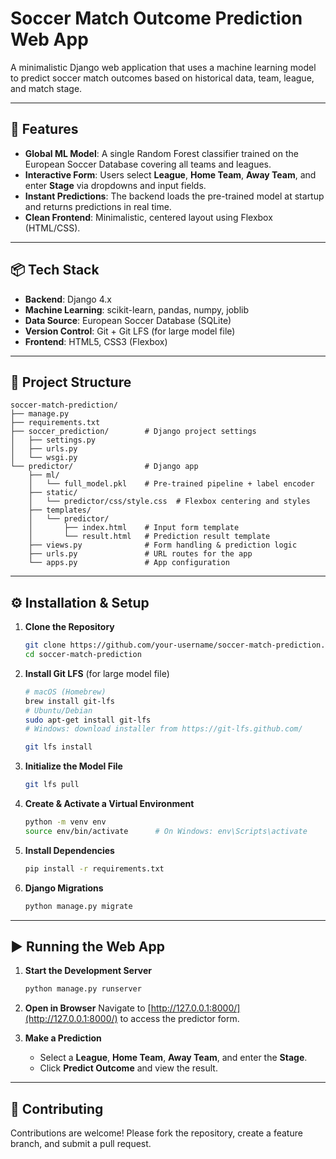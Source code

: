 # Soccer Match Outcome Prediction Web App

A minimalistic Django web application that uses a machine learning model to predict soccer match outcomes based on historical data, team, league, and match stage.

---

## 🚀 Features

* **Global ML Model**: A single Random Forest classifier trained on the European Soccer Database covering all teams and leagues.
* **Interactive Form**: Users select **League**, **Home Team**, **Away Team**, and enter **Stage** via dropdowns and input fields.
* **Instant Predictions**: The backend loads the pre-trained model at startup and returns predictions in real time.
* **Clean Frontend**: Minimalistic, centered layout using Flexbox (HTML/CSS).

---

## 📦 Tech Stack

* **Backend**: Django 4.x
* **Machine Learning**: scikit-learn, pandas, numpy, joblib
* **Data Source**: European Soccer Database (SQLite)
* **Version Control**: Git + Git LFS (for large model file)
* **Frontend**: HTML5, CSS3 (Flexbox)

---

## 📁 Project Structure

```
soccer-match-prediction/
├── manage.py
├── requirements.txt
├── soccer_prediction/        # Django project settings
│   ├── settings.py
│   ├── urls.py
│   └── wsgi.py
└── predictor/                # Django app
    ├── ml/
    │   └── full_model.pkl    # Pre-trained pipeline + label encoder
    ├── static/
    │   └── predictor/css/style.css  # Flexbox centering and styles
    ├── templates/
    │   └── predictor/
    │       ├── index.html    # Input form template
    │       └── result.html   # Prediction result template
    ├── views.py              # Form handling & prediction logic
    ├── urls.py               # URL routes for the app
    └── apps.py               # App configuration
```

---

## ⚙️ Installation & Setup

1. **Clone the Repository**

   ```bash
   git clone https://github.com/your-username/soccer-match-prediction.git
   cd soccer-match-prediction
   ```

2. **Install Git LFS** (for large model file)

   ```bash
   # macOS (Homebrew)
   brew install git-lfs
   # Ubuntu/Debian
   sudo apt-get install git-lfs
   # Windows: download installer from https://git-lfs.github.com/

   git lfs install
   ```

3. **Initialize the Model File**

   ```bash
   git lfs pull
   ```

4. **Create & Activate a Virtual Environment**

   ```bash
   python -m venv env
   source env/bin/activate      # On Windows: env\Scripts\activate
   ```

5. **Install Dependencies**

   ```bash
   pip install -r requirements.txt
   ```

6. **Django Migrations**

   ```bash
   python manage.py migrate
   ```

---

## ▶️ Running the Web App

1. **Start the Development Server**

   ```bash
   python manage.py runserver
   ```

2. **Open in Browser**
   Navigate to [http://127.0.0.1:8000/](http://127.0.0.1:8000/) to access the predictor form.

3. **Make a Prediction**

   * Select a **League**, **Home Team**, **Away Team**, and enter the **Stage**.
   * Click **Predict Outcome** and view the result.

---

## 🤝 Contributing

Contributions are welcome! Please fork the repository, create a feature branch, and submit a pull request.

